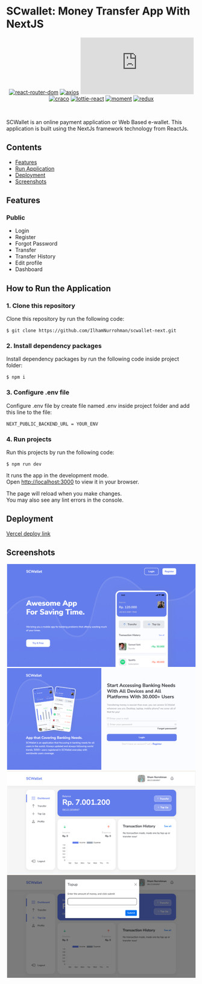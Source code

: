 # SCwallet: Money Transfer App With NextJS

<div align="center">

[![react-router-dom](https://img.shields.io/npm/v/react-router-dom?label=react-router-dom)](https://www.npmjs.com/package/react-router-dom)
[![axios](https://img.shields.io/npm/v/axios?label=axios)](https://www.npmjs.com/package/axios)
[![chart.js](https://img.shields.io/npm/v/chart.js?label=chart.js)](https://www.npmjs.com/package/chart.js)
[![craco](https://img.shields.io/npm/v/craco?label=craco)](https://www.npmjs.com/package/craco)
[![lottie-react](https://img.shields.io/npm/v/lottie-react?label=lottie-react)](https://www.npmjs.com/package/lottie-react)
[![moment](https://img.shields.io/npm/v/moment?label=moment)](https://www.npmjs.com/package/moment)
[![redux](https://img.shields.io/npm/v/redux?label=redux)](https://www.npmjs.com/package/redux)

<br/>

</div>

SCWallet is an online payment application or Web Based e-wallet. This application is built using the NextJs framework technology from ReactJs.

## Contents

- [Features](#features)
- [Run Application](#how-to-run-the-application)
- [Deployment](#deployment)
- [Screenshots](#screenshots)

## Features

### Public

- Login
- Register
- Forgot Password
- Transfer
- Transfer History
- Edit profile
- Dashboard

## How to Run the Application

### 1. Clone this repository

Clone this repository by run the following code:

```
$ git clone https://github.com/IlhamNurrohman/scwallet-next.git
```

### 2. Install dependency packages

Install dependency packages by run the following code inside project folder:

```
$ npm i
```

### 3. Configure .env file

Configure .env file by create file named .env inside project folder and add this line to the file:

```
NEXT_PUBLIC_BACKEND_URL = YOUR_ENV
```

### 4. Run projects

Run this projects by run the following code:

```
$ npm run dev
```

It runs the app in the development mode.\
Open [http://localhost:3000](http://localhost:3000) to view it in your browser.

The page will reload when you make changes.\
You may also see any lint errors in the console.

## Deployment

[Vercel deploy link](https://scwallet-six.vercel.app)

## Screenshots

<div align="center">
<img width="500" src="./public/images/Screen Shot 2022-07-28 at 09.53.18.png" alt="Landing page">

<img width="500" src="./public/images/Screen Shot 2022-07-28 at 09.53.33.png" alt="Login page">

<img width="500" src="./public/images/Screen Shot 2022-07-28 at 09.54.21.png" alt="Dashboard">

<img width="500" src="./public/images/Screen Shot 2022-07-28 at 09.54.37.png" alt="Top Up">
</div>
